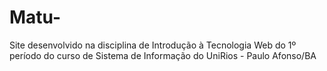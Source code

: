 # Matu-
Site desenvolvido na disciplina de Introdução à Tecnologia Web do 1º período do curso de Sistema de Informação do UniRios - Paulo Afonso/BA 
